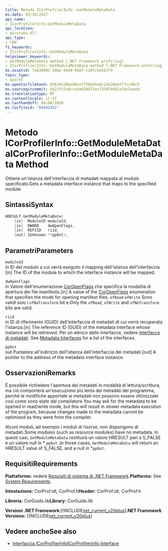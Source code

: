 ```yaml
---
title: Metodo ICorProfilerInfo::GetModuleMetaData
ms.date: 03/30/2017
api_name:
- ICorProfilerInfo.GetModuleMetaData
api_location:
- mscorwks.dll
api_type:
- COM
f1_keywords:
- ICorProfilerInfo::GetModuleMetaData
helpviewer_keywords:
- GetModuleMetaData method [.NET Framework profiling]
- ICorProfilerInfo::GetModuleMetaData method [.NET Framework profiling]
ms.assetid: 7a439d92-348a-44dd-b60f-cad7cba56379
topic_type:
- apiref
ms.openlocfilehash: 62b34128be99ce7750d45e6c19e26bef7fcc98c5
ms.sourcegitcommit: da21fc5a8cce1e028575acf31974681a1bc5aeed
ms.translationtype: MT
ms.contentlocale: it-IT
ms.lasthandoff: 06/08/2020
ms.locfileid: "84502951"
---
```

# <a name="icorprofilerinfogetmodulemetadata-method"></a><span data-ttu-id="d1adc-102">Metodo ICorProfilerInfo::GetModuleMetaData</span><span class="sxs-lookup"><span data-stu-id="d1adc-102">ICorProfilerInfo::GetModuleMetaData Method</span></span>
<span data-ttu-id="d1adc-103">Ottiene un'istanza dell'interfaccia di metadati mappata al modulo specificato.</span><span class="sxs-lookup"><span data-stu-id="d1adc-103">Gets a metadata interface instance that maps to the specified module.</span></span>  
  
## <a name="syntax"></a><span data-ttu-id="d1adc-104">Sintassi</span><span class="sxs-lookup"><span data-stu-id="d1adc-104">Syntax</span></span>  
  
```cpp  
HRESULT GetModuleMetaData(  
    [in]  ModuleID moduleId,  
    [in]  DWORD    dwOpenFlags,  
    [in]  REFIID   riid,  
    [out] IUnknown **ppOut);  
```  
  
## <a name="parameters"></a><span data-ttu-id="d1adc-105">Parametri</span><span class="sxs-lookup"><span data-stu-id="d1adc-105">Parameters</span></span>  
 `moduleId`  
 <span data-ttu-id="d1adc-106">in ID del modulo a cui verrà eseguito il mapping dell'istanza dell'interfaccia.</span><span class="sxs-lookup"><span data-stu-id="d1adc-106">[in] The ID of the module to which the interface instance will be mapped.</span></span>  
  
 `dwOpenFlags`  
 <span data-ttu-id="d1adc-107">in Valore dell'enumerazione [CorOpenFlags](../metadata/coropenflags-enumeration.md) che specifica la modalità di apertura dei file manifesto.</span><span class="sxs-lookup"><span data-stu-id="d1adc-107">[in] A value of the [CorOpenFlags](../metadata/coropenflags-enumeration.md) enumeration that specifies the mode for opening manifest files.</span></span> <span data-ttu-id="d1adc-108">`ofRead` `ofWrite` Sono validi solo i `ofNoTransform` bit e.</span><span class="sxs-lookup"><span data-stu-id="d1adc-108">Only the `ofRead`, `ofWrite` and `ofNoTransform` bits are valid.</span></span>  
  
 `riid`  
 <span data-ttu-id="d1adc-109">in ID di riferimento (GUID) dell'interfaccia di metadati di cui verrà recuperata l'istanza.</span><span class="sxs-lookup"><span data-stu-id="d1adc-109">[in] The reference ID (GUID) of the metadata interface whose instance will be retrieved.</span></span> <span data-ttu-id="d1adc-110">Per un elenco delle interfacce, vedere [interfacce di metadati](../metadata/metadata-interfaces.md) .</span><span class="sxs-lookup"><span data-stu-id="d1adc-110">See [Metadata Interfaces](../metadata/metadata-interfaces.md) for a list of the interfaces.</span></span>  
  
 `ppOut`  
 <span data-ttu-id="d1adc-111">out Puntatore all'indirizzo dell'istanza dell'interfaccia dei metadati.</span><span class="sxs-lookup"><span data-stu-id="d1adc-111">[out] A pointer to the address of the metadata interface instance.</span></span>  
  
## <a name="remarks"></a><span data-ttu-id="d1adc-112">Osservazioni</span><span class="sxs-lookup"><span data-stu-id="d1adc-112">Remarks</span></span>  
 <span data-ttu-id="d1adc-113">È possibile richiedere l'apertura dei metadati in modalità di lettura/scrittura, ma ciò comporterà un'esecuzione più lenta dei metadati del programma, perché le modifiche apportate ai metadati non possono essere ottimizzate così come sono state dal compilatore.</span><span class="sxs-lookup"><span data-stu-id="d1adc-113">You may ask for the metadata to be opened in read/write mode, but this will result in slower metadata execution of the program, because changes made to the metadata cannot be optimized as they were from the compiler.</span></span>  
  
 <span data-ttu-id="d1adc-114">Alcuni moduli, ad esempio i moduli di risorse, non dispongono di metadati.</span><span class="sxs-lookup"><span data-stu-id="d1adc-114">Some modules (such as resource modules) have no metadata.</span></span> <span data-ttu-id="d1adc-115">In questi casi, `GetModuleMetaData` restituirà un valore HRESULT pari a S_FALSE e un valore null in \* `ppOut` .</span><span class="sxs-lookup"><span data-stu-id="d1adc-115">In those cases, `GetModuleMetaData` will return an HRESULT value of S_FALSE, and a null in \*`ppOut`.</span></span>  
  
## <a name="requirements"></a><span data-ttu-id="d1adc-116">Requisiti</span><span class="sxs-lookup"><span data-stu-id="d1adc-116">Requirements</span></span>  
 <span data-ttu-id="d1adc-117">**Piattaforme:** vedere [Requisiti di sistema di .NET Framework](../../get-started/system-requirements.md).</span><span class="sxs-lookup"><span data-stu-id="d1adc-117">**Platforms:** See [System Requirements](../../get-started/system-requirements.md).</span></span>  
  
 <span data-ttu-id="d1adc-118">**Intestazione:** CorProf.idl, CorProf.h</span><span class="sxs-lookup"><span data-stu-id="d1adc-118">**Header:** CorProf.idl, CorProf.h</span></span>  
  
 <span data-ttu-id="d1adc-119">**Libreria:** CorGuids.lib</span><span class="sxs-lookup"><span data-stu-id="d1adc-119">**Library:** CorGuids.lib</span></span>  
  
 <span data-ttu-id="d1adc-120">**Versioni .NET Framework:**[!INCLUDE[net_current_v20plus](../../../../includes/net-current-v20plus-md.md)]</span><span class="sxs-lookup"><span data-stu-id="d1adc-120">**.NET Framework Versions:** [!INCLUDE[net_current_v20plus](../../../../includes/net-current-v20plus-md.md)]</span></span>  
  
## <a name="see-also"></a><span data-ttu-id="d1adc-121">Vedere anche</span><span class="sxs-lookup"><span data-stu-id="d1adc-121">See also</span></span>

- [<span data-ttu-id="d1adc-122">Interfaccia ICorProfilerInfo</span><span class="sxs-lookup"><span data-stu-id="d1adc-122">ICorProfilerInfo Interface</span></span>](icorprofilerinfo-interface.md)
